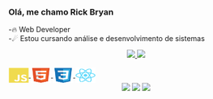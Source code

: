 ### Olá, me chamo Rick Bryan 
-🔥 Web Developer<br>
-☄ Estou cursando análise e desenvolvimento de sistemas

<div style="display: inline_block" align="center">
  <a href="https://github.com/Rick-Bryan">
  <img height="170em" src="https://github-readme-stats.vercel.app/api?username=Rick-Bryan&show_icons=true&theme=rose_pine&include_all_commits=true&count_private=true"/>
  <img height="170em" src="https://github-readme-stats.vercel.app/api/top-langs/?username=Rick-Bryan&layout=compact&langs_count=7&theme=rose_pine"/>
</div>
  <div style="display: inline_block"><br>
  <img align="center"  height="30" width="40" src="https://raw.githubusercontent.com/devicons/devicon/master/icons/javascript/javascript-plain.svg">
  <img align="center"  height="30" width="40" src="https://raw.githubusercontent.com/devicons/devicon/master/icons/html5/html5-original.svg">
  <img align="center"  height="30" width="40" src="https://raw.githubusercontent.com/devicons/devicon/master/icons/css3/css3-original.svg">
  <img align="center"  height="30" width="40" src="https://raw.githubusercontent.com/devicons/devicon/master/icons/react/react-original.svg">

  
 
  
<div style="display: inline_block" align="center"> 
  <a href="https://instagram.com/rick_bryyan" target="_blank"><img src="https://img.shields.io/badge/-Instagram-%23E4405F?style=for-the-badge&logo=instagram&logoColor=white" target="_blank"></a> 
  <a href = "mailto:rickbryanbatistalima@gmail.com"><img src="https://img.shields.io/badge/-Gmail-%23333?style=for-the-badge&logo=gmail&logoColor=white" target="_blank"></a>
  <a href="https://www.linkedin.com/in/rick-bryan-716b3b218" target="_blank"><img src="https://img.shields.io/badge/-LinkedIn-%230077B5?style=for-the-badge&logo=linkedin&logoColor=white" target="_blank"></a> 
 
  <!--![Snake animation](https://github.com/Rick-Bryan/Rick-Bryan/blob/output/github-contribution-grid-snake.svg)-->
 
</div>
 
  
 
